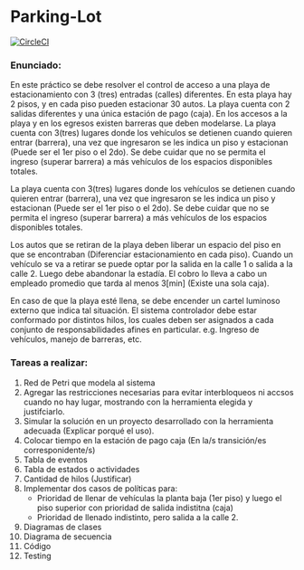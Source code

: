 # Parking-Lot
[![CircleCI](https://circleci.com/gh/GabrielEValenzuela/Parking-Lot/tree/master.svg?style=svg&circle-token=b265cad4ba8e9e929a2c4eeb8d78a5183e9dae21)](https://circleci.com/gh/GabrielEValenzuela/Parking-Lot/tree/master)
### Enunciado:
En este práctico se debe resolver el control de acceso a una playa de estacionamiento con 3 (tres) entradas (calles) diferentes. En esta playa hay 2 pisos, y en cada  piso pueden  estacionar 30 autos. La playa cuenta con 2 salidas diferentes y una única estación de pago (caja). En los accesos a la playa y en los egresos existen barreras que deben modelarse.
La playa cuenta con 3(tres) lugares donde los vehículos se detienen cuando quieren entrar (barrera), una vez que ingresaron se les indica un piso y estacionan (Puede ser el 1er piso o el 2do).
Se debe cuidar que no se permita el ingreso (superar barrera) a más vehículos de los espacios disponibles totales.

La playa cuenta con 3(tres) lugares donde los vehículos se detienen cuando quieren entrar (barrera), una vez que ingresaron se les indica un piso y estacionan (Puede ser el 1er piso o el 2do).
Se debe cuidar que no se permita el ingreso (superar barrera) a más vehículos de los espacios disponibles totales.

Los autos que se retiran de la playa deben liberar un espacio del piso en que se encontraban (Diferenciar estacionamiento en cada piso). Cuando un vehículo se va a retirar se puede optar por la salida en la calle 1 o salida a la calle 2.
Luego debe abandonar la estadía. El cobro lo lleva a cabo un empleado promedio que tarda al menos 3[min] (Existe una sola caja).

En  caso  de  que  la  playa  esté llena,  se  debe  encender  un  cartel  luminoso
externo que  indica  tal situación. El  sistema  controlador debe  estar conformado  por distintos hilos, los  cuales  deben  ser asignados a cada  conjunto  de  responsabilidades  afines  en  particular.  e.g.  Ingreso de  vehículos,  manejo  de barreras, etc.

### Tareas a realizar:
1. Red de Petri que modela al sistema
2. Agregar las restricciones necesarias para evitar interbloqueos ni accsos cuando no hay lugar, mostrando con la herramienta elegida y justifciarlo.
3. Simular la solución en un proyecto desarrollado con la herramienta adecuada (Explicar porqué el uso).
4. Colocar tiempo en la estación de pago caja (En la/s transición/es corresponidente/s)
5. Tabla de eventos
6. Tabla de estados o actividades
7. Cantidad de hilos (Justificar)
8. Implementar dos casos de políticas para:
   - Prioridad de llenar de vehículas la planta baja (1er piso) y luego el piso superior con prioridad de salida indistitna (caja)
   - Prioridad de llenado indistinto, pero salida a la calle 2.
9. Diagramas de clases
10. Diagrama de secuencia
11. Código
12. Testing

